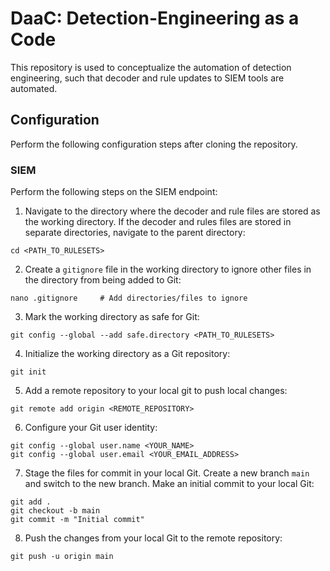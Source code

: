 # DaaC: Detection-Engineering as a Code
This repository is used to conceptualize the automation of detection engineering, such that decoder and rule updates to SIEM tools are automated.

## Configuration
Perform the following configuration steps after cloning the repository.

### SIEM
Perform the following steps on the SIEM endpoint:

1. Navigate to the directory where the decoder and rule files are stored as the working directory. If the decoder and rules files are stored in separate directories, navigate to the parent directory:
```
cd <PATH_TO_RULESETS>
```
2. Create a `gitignore` file in the working directory to ignore other files in the directory from being added to Git:
```
nano .gitignore     # Add directories/files to ignore
```
3. Mark the working directory as safe for Git:
```
git config --global --add safe.directory <PATH_TO_RULESETS>
```
4. Initialize the working directory as a Git repository:
```
git init
```
5. Add a remote repository to your local git to push local changes:
```
git remote add origin <REMOTE_REPOSITORY>
```
6. Configure your Git user identity:
```
git config --global user.name <YOUR_NAME>
git config --global user.email <YOUR_EMAIL_ADDRESS>
```
7. Stage the files for commit in your local Git. Create a new branch `main` and switch to the new branch. Make an initial commit to your local Git:
```
git add .
git checkout -b main
git commit -m "Initial commit"
```
8. Push the changes from your local Git to the remote repository:
```
git push -u origin main
```